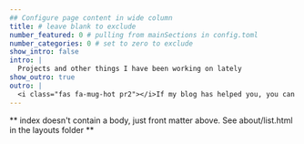 ```yaml
---
## Configure page content in wide column
title: # leave blank to exclude
number_featured: 0 # pulling from mainSections in config.toml
number_categories: 0 # set to zero to exclude
show_intro: false
intro: |
  Projects and other things I have been working on lately
show_outro: true
outro: |
  <i class="fas fa-mug-hot pr2"></i>If my blog has helped you, you can buy [Alison Hill](https://www.twitter.com/APresHill) [a coffee](https://ko-fi.com/)!
---
```


** index doesn't contain a body, just front matter above.
See about/list.html in the layouts folder **
